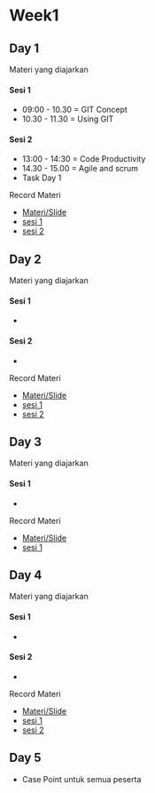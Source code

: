 # Week1

## Day 1

Materi yang diajarkan
#### Sesi 1
- 09:00 - 10.30 = GIT Concept
- 10.30 - 11.30 = Using GIT
#### Sesi 2
- 13:00 - 14:30 = Code Productivity
- 14.30 - 15.00 = Agile and scrum
- Task Day 1

Record Materi
- [Materi/Slide](https://drive.google.com/file/d/1a2l2SoMpcriBnlB_fcFCrlEVve4vHX2L/view?usp=sharing) 
- [sesi 1]()
- [sesi 2]()

## Day 2

Materi yang diajarkan
#### Sesi 1
- 

#### Sesi 2
- 

Record Materi
- [Materi/Slide]() 
- [sesi 1]()
- [sesi 2]()

## Day 3

Materi yang diajarkan
#### Sesi 1
- 
Record Materi
- [Materi/Slide]() 
- [sesi 1]()

## Day 4

Materi yang diajarkan
#### Sesi 1
- 

#### Sesi 2
- 

Record Materi
- [Materi/Slide]() 
- [sesi 1]()
- [sesi 2]()

## Day 5

- Case Point untuk semua peserta
